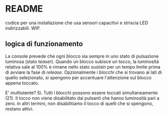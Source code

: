 # README

codice per una installazione che usa sensori capacitivi e striscia LED indirizzabili.
WIP.

## logica di funzionamento

La console prevede che ogni blocco sia sempre in uno stato di pulsazione luminosa (stato _teaser_).
Quando un blocco subisce un tocco, la luminosità relativa sale al 100% e rimane nello stato _sustain_ per un tempo limite prima di avviare la fase di _release_.
Opzionalmente i blocchi che si trovano ai lati di quello selezionato, si spengono per accentuare l'attenzione sul blocco appena toccato.

E' multiutente? Sì. Tutti i blocchi possono essere toccati simultaneamente (21).
Il tocco non viene disabilitato dai pulsanti che hanno luminosità pari a zero.
in altri termini, non disabilitiamo il tocco di quelli che si spengono, restano attivi. 


